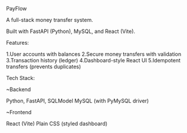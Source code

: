  PayFlow
 
A full-stack money transfer system.

Built with FastAPI (Python), MySQL, and React (Vite).

Features:

1.User accounts with balances
2.Secure money transfers with validation
3.Transaction history (ledger)
4.Dashboard-style React UI
5.Idempotent transfers (prevents duplicates)

Tech Stack:

~Backend

Python, FastAPI, SQLModel
MySQL (with PyMySQL driver)

~Frontend

React (Vite)
Plain CSS (styled dashboard)
